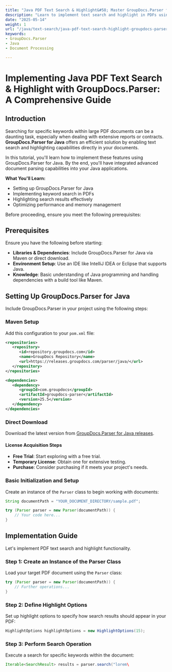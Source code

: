 ```yaml
---
title: "Java PDF Text Search & Highlight&#58; Master GroupDocs.Parser for Efficient Document Handling"
description: "Learn to implement text search and highlight in PDFs using Java and GroupDocs.Parser. Enhance document processing with this comprehensive guide."
date: "2025-05-14"
weight: 1
url: "/java/text-search/java-pdf-text-search-highlight-groupdocs-parser-guide/"
keywords:
- GroupDocs.Parser
- Java
- Document Processing

---
```



# Implementing Java PDF Text Search & Highlight with GroupDocs.Parser: A Comprehensive Guide

## Introduction

Searching for specific keywords within large PDF documents can be a daunting task, especially when dealing with extensive reports or contracts. **GroupDocs.Parser for Java** offers an efficient solution by enabling text search and highlighting capabilities directly in your documents.

In this tutorial, you'll learn how to implement these features using GroupDocs.Parser for Java. By the end, you'll have integrated advanced document parsing capabilities into your Java applications.

**What You'll Learn:**
- Setting up GroupDocs.Parser for Java
- Implementing keyword search in PDFs
- Highlighting search results effectively
- Optimizing performance and memory management

Before proceeding, ensure you meet the following prerequisites:

## Prerequisites

Ensure you have the following before starting:
- **Libraries & Dependencies**: Include GroupDocs.Parser for Java via Maven or direct download.
- **Environment Setup**: Use an IDE like IntelliJ IDEA or Eclipse that supports Java.
- **Knowledge**: Basic understanding of Java programming and handling dependencies with a build tool like Maven.

## Setting Up GroupDocs.Parser for Java

Include GroupDocs.Parser in your project using the following steps:

### Maven Setup
Add this configuration to your `pom.xml` file:
```xml
<repositories>
   <repository>
      <id>repository.groupdocs.com</id>
      <name>GroupDocs Repository</name>
      <url>https://releases.groupdocs.com/parser/java/</url>
   </repository>
</repositories>

<dependencies>
   <dependency>
      <groupId>com.groupdocs</groupId>
      <artifactId>groupdocs-parser</artifactId>
      <version>25.5</version>
   </dependency>
</dependencies>
```

### Direct Download
Download the latest version from [GroupDocs.Parser for Java releases](https://releases.groupdocs.com/parser/java/).

#### License Acquisition Steps
- **Free Trial**: Start exploring with a free trial.
- **Temporary License**: Obtain one for extensive testing.
- **Purchase**: Consider purchasing if it meets your project's needs.

### Basic Initialization and Setup
Create an instance of the `Parser` class to begin working with documents:
```java
String documentPath = "YOUR_DOCUMENT_DIRECTORY/sample.pdf";

try (Parser parser = new Parser(documentPath)) {
    // Your code here...
}
```

## Implementation Guide

Let's implement PDF text search and highlight functionality.

### Step 1: Create an Instance of the Parser Class
Load your target PDF document using the `Parser` class:
```java
try (Parser parser = new Parser(documentPath)) {
    // Further operations...
}
```

### Step 2: Define Highlight Options
Set up highlight options to specify how search results should appear in your PDF:
```java
HighlightOptions highlightOptions = new HighlightOptions(15);
```

### Step 3: Perform Search Operation
Execute a search for specific keywords within the document:
```java
Iterable<SearchResult> results = parser.search("lorem\
